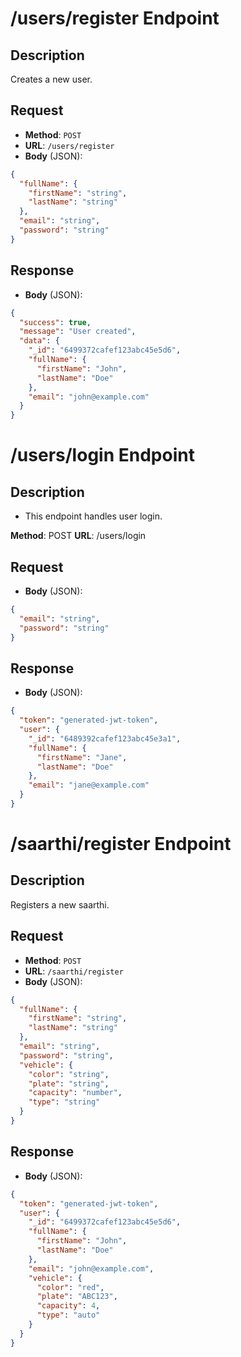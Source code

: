 # /users/register Endpoint

## Description
Creates a new user.

## Request
- **Method**: `POST`
- **URL**: `/users/register`
- **Body** (JSON):
```json
{
  "fullName": {
    "firstName": "string",
    "lastName": "string"
  },
  "email": "string",
  "password": "string"
}
```

## Response
- **Body** (JSON):
```json
{
  "success": true,
  "message": "User created",
  "data": {
    "_id": "6499372cafef123abc45e5d6",
    "fullName": {
      "firstName": "John",
      "lastName": "Doe"
    },
    "email": "john@example.com"
  }
}
```

# /users/login Endpoint

## Description
- This endpoint handles user login.

**Method**: POST
**URL**: /users/login

## Request
- **Body** (JSON):
```json
{
  "email": "string",
  "password": "string"
}
```

## Response
- **Body** (JSON):
```json
{
  "token": "generated-jwt-token",
  "user": {
    "_id": "6489392cafef123abc45e3a1",
    "fullName": {
      "firstName": "Jane",
      "lastName": "Doe"
    },
    "email": "jane@example.com"
  }
}
```

# /saarthi/register Endpoint

## Description
Registers a new saarthi.

## Request
- **Method**: `POST`
- **URL**: `/saarthi/register`
- **Body** (JSON):
```json
{
  "fullName": {
    "firstName": "string",
    "lastName": "string"
  },
  "email": "string",
  "password": "string",
  "vehicle": {
    "color": "string",
    "plate": "string",
    "capacity": "number",
    "type": "string"
  }
}
```

## Response
- **Body** (JSON):
```json
{
  "token": "generated-jwt-token",
  "user": {
    "_id": "6499372cafef123abc45e5d6",
    "fullName": {
      "firstName": "John",
      "lastName": "Doe"
    },
    "email": "john@example.com",
    "vehicle": {
      "color": "red",
      "plate": "ABC123",
      "capacity": 4,
      "type": "auto"
    }
  }
}
```